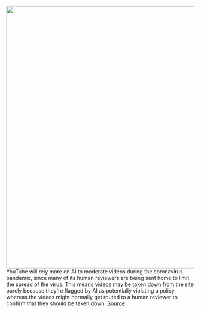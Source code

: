 <img src='https://cdn.vox-cdn.com/thumbor/mzz-26de3608N_FWdXIoTYNARxQ=/0x0:2040x1360/1200x800/filters:focal(857x517:1183x843)/cdn.vox-cdn.com/uploads/chorus_image/image/66508634/acastro_180403_1777_youtube_0002.0.0.jpg' width='700px' /><br/>
YouTube will rely more on AI to moderate videos during the coronavirus pandemic, since many of its human reviewers are being sent home to limit the spread of the virus. This means videos may be taken down from the site purely because they're flagged by AI as potentially violating a policy, whereas the videos might normally get routed to a human reviewer to confirm that they should be taken down.
<a href='https://www.theverge.com/2020/3/16/21182011/youtube-ai-moderation-coronavirus-video-removal-increase-warning'> Source <a/>